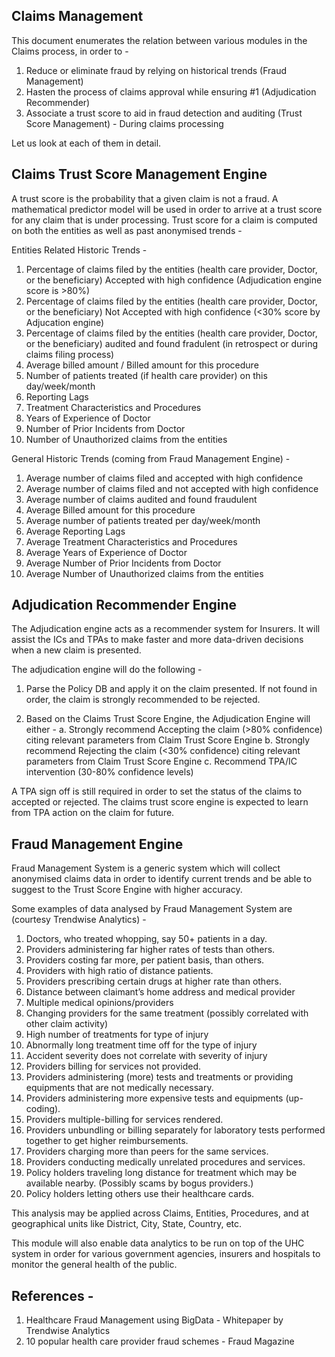 Claims Management
-------------------

This document enumerates the relation between various modules in the Claims process, in order to -
1. Reduce or eliminate fraud by relying on historical trends (Fraud Management)
2. Hasten the process of claims approval while ensuring #1 (Adjudication Recommender)
3. Associate a trust score to aid in fraud detection and auditing (Trust Score Management) - During claims processing

Let us look at each of them in detail.

Claims Trust Score Management Engine
--------------------------------------
A trust score is the probability that a given claim is not a fraud. 
A mathematical predictor model will be used in order to arrive at a trust score for any claim that is under processing. 
Trust score for a claim is computed on both the entities as well as past anonymised trends -

Entities Related Historic Trends -
1. Percentage of claims filed by the entities (health care provider, Doctor, or the beneficiary) Accepted with high confidence (Adjudication engine score is >80%)
2. Percentage of claims filed by the entities (health care provider, Doctor, or the beneficiary) Not Accepted with high confidence (<30% score by Adjucation engine)
3. Percentage of claims filed by the entities (health care provider, Doctor, or the beneficiary) audited and found fradulent (in retrospect or during claims filing process)
4. Average billed amount / Billed amount for this procedure
5. Number of patients treated (if health care provider) on this day/week/month
6. Reporting Lags
7. Treatment Characteristics and Procedures
8. Years of Experience of Doctor
9. Number of Prior Incidents from Doctor 
10. Number of Unauthorized claims from the entities

General Historic Trends (coming from Fraud Management Engine) -
1. Average number of claims filed and accepted with high confidence
2. Average number of claims filed and not accepted with high confidence
3. Average number of claims audited and found fraudulent
4. Average Billed amount for this procedure
5. Average number of patients treated per day/week/month
6. Average Reporting Lags
7. Average Treatment Characteristics and Procedures
8. Average Years of Experience of Doctor
9. Average Number of Prior Incidents from Doctor 
10. Average Number of Unauthorized claims from the entities


Adjudication Recommender Engine
--------------------------------
The Adjudication engine acts as a recommender system for Insurers. It will assist the ICs and TPAs to make faster and more data-driven decisions when a new claim is presented.

The adjudication engine will do the following -
1. Parse the Policy DB and apply it on the claim presented. If not found in order, the claim is strongly recommended to be rejected.

2. Based on the Claims Trust Score Engine, the Adjudication Engine will either -
   a. Strongly recommend Accepting the claim (>80% confidence) citing relevant parameters from Claim Trust Score Engine
   b. Strongly recommend Rejecting the claim (<30% confidence) citing relevant parameters from Claim Trust Score Engine
   c. Recommend TPA/IC intervention (30-80% confidence levels)

A TPA sign off is still required in order to set the status of the claims to accepted or rejected. The claims trust score engine is expected to learn from TPA action on the claim for future.


Fraud Management Engine
-------------------------
Fraud Management System is a generic system which will collect anonymised claims data in order to identify current trends and be able to suggest to the Trust Score Engine with higher accuracy.

Some examples of data analysed by Fraud Management System are (courtesy Trendwise Analytics) -

1. Doctors, who treated whopping, say 50+ patients in a day. 
2. Providers administering far higher rates of tests than others. 
3. Providers costing far more, per patient basis, than others. 
4. Providers with high ratio of distance patients. 
5. Providers prescribing certain drugs at higher rate than others. 
6. Distance between claimant’s home address and medical provider 
7. Multiple medical opinions/providers 
8. Changing providers for the same treatment (possibly correlated with other claim activity) 
9. High number of treatments for type of injury 
10. Abnormally long treatment time off for the type of injury 
11. Accident severity does not correlate with severity of injury 
12. Providers billing for services not provided. 
13. Providers administering (more) tests and treatments or providing equipments that are not medically necessary. 
14. Providers administering more expensive tests and equipments (up-coding). 
15. Providers multiple-billing for services rendered. 
16. Providers unbundling or billing separately for laboratory tests performed together to get higher reimbursements. 
17. Providers charging more than peers for the same services. 
18. Providers conducting medically unrelated procedures and services. 
19. Policy holders traveling long distance for treatment which may be available nearby. (Possibly scams by bogus providers.) 
20. Policy holders letting others use their healthcare cards. 

This analysis may be applied across Claims, Entities, Procedures, and at geographical units like District, City, State, Country, etc.

This module will also enable data analytics to be run on top of the UHC system in order for various government agencies, insurers and hospitals to monitor the general health of the public.

References -
-------------
1. Healthcare Fraud Management using BigData - Whitepaper by Trendwise Analytics
2. 10 popular health care provider fraud schemes - Fraud Magazine
